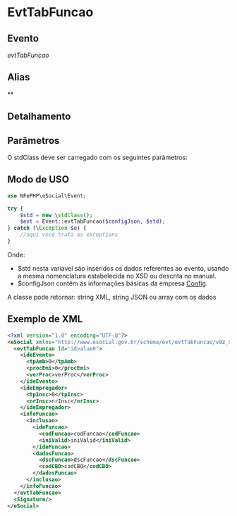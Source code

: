 # EvtTabFuncao

## Evento
 *evtTabFuncao*

## Alias
 **


## Detalhamento



## Parâmetros
O stdClass deve ser carregado com os seguintes parâmetros:



## Modo de USO

```php
use NFePHP\eSocial\Event;

try {
    $std = new \stdClass();
    $evt = Event::evtTabFuncao($configJson, $std);
} catch (\Exception $e) {
    //aqui você trata as exceptions
}
```

Onde:
- $std nesta variavel são inseridos os dados referentes ao evento, usando a mesma nomenclatura estabelecida no XSD ou descrita no manual.
- $configJson contêm as informações básicas da empresa [Config](Config.md).

A classe pode retornar: string XML, string JSON ou array com os dados


## Exemplo de XML

```xml
<?xml version="1.0" encoding="UTF-8"?>
<eSocial xmlns="http://www.esocial.gov.br/schema/evt/evtTabFuncao/v02_02_01" xmlns:xsi="http://www.w3.org/2001/XMLSchema-instance" xsi:schemaLocation="http://www.esocial.gov.br/schema/evt/evtTabFuncao/v02_02_01 ../schemes/evtTabFuncao.xsd ">
  <evtTabFuncao Id="idvalue0">
    <ideEvento>
      <tpAmb>0</tpAmb>
      <procEmi>0</procEmi>
      <verProc>verProc</verProc>
    </ideEvento>
    <ideEmpregador>
      <tpInsc>0</tpInsc>
      <nrInsc>nrInsc</nrInsc>
    </ideEmpregador>
    <infoFuncao>
      <inclusao>
        <ideFuncao>
          <codFuncao>codFuncao</codFuncao>
          <iniValid>iniValid</iniValid>
        </ideFuncao>
        <dadosFuncao>
          <dscFuncao>dscFuncao</dscFuncao>
          <codCBO>codCBO</codCBO>
        </dadosFuncao>
      </inclusao>
    </infoFuncao>
  </evtTabFuncao>
  <Signature/>
</eSocial>

```
